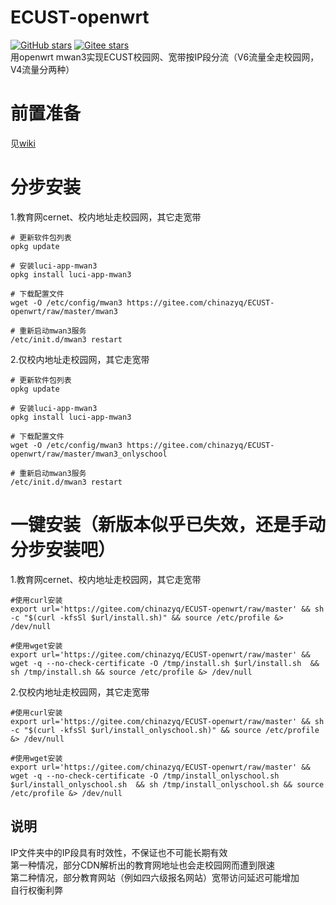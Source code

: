 # ECUST-openwrt
<a href='https://github.com/chinazyq123/ECUST-openwrt'><img alt="GitHub stars" src="https://img.shields.io/github/stars/chinazyq123/ECUST-openwrt?logo=github"></a>
[![Gitee stars](https://gitee.com/chinazyq/ECUST-openwrt/badge/star.svg?theme=dark)](https://gitee.com/chinazyq/ECUST-openwrt)  
用openwrt mwan3实现ECUST校园网、宽带按IP段分流（V6流量全走校园网，V4流量分两种）

# 前置准备
见[wiki](https://github.com/chinazyq123/ECUST-openwrt/wiki)

# 分步安装
1.教育网cernet、校内地址走校园网，其它走宽带
```
# 更新软件包列表
opkg update
```
```
# 安装luci-app-mwan3
opkg install luci-app-mwan3
```
```
# 下载配置文件
wget -O /etc/config/mwan3 https://gitee.com/chinazyq/ECUST-openwrt/raw/master/mwan3
```
```
# 重新启动mwan3服务
/etc/init.d/mwan3 restart
```
2.仅校内地址走校园网，其它走宽带
```
# 更新软件包列表
opkg update
```
```
# 安装luci-app-mwan3
opkg install luci-app-mwan3
```
```
# 下载配置文件
wget -O /etc/config/mwan3 https://gitee.com/chinazyq/ECUST-openwrt/raw/master/mwan3_onlyschool
```
```
# 重新启动mwan3服务
/etc/init.d/mwan3 restart
```

# 一键安装（新版本似乎已失效，还是手动分步安装吧）
1.教育网cernet、校内地址走校园网，其它走宽带
```
#使用curl安装
export url='https://gitee.com/chinazyq/ECUST-openwrt/raw/master' && sh -c "$(curl -kfsSl $url/install.sh)" && source /etc/profile &> /dev/null
```
```
#使用wget安装
export url='https://gitee.com/chinazyq/ECUST-openwrt/raw/master' && wget -q --no-check-certificate -O /tmp/install.sh $url/install.sh  && sh /tmp/install.sh && source /etc/profile &> /dev/null
```
2.仅校内地址走校园网，其它走宽带
```
#使用curl安装
export url='https://gitee.com/chinazyq/ECUST-openwrt/raw/master' && sh -c "$(curl -kfsSl $url/install_onlyschool.sh)" && source /etc/profile &> /dev/null
```
```
#使用wget安装
export url='https://gitee.com/chinazyq/ECUST-openwrt/raw/master' && wget -q --no-check-certificate -O /tmp/install_onlyschool.sh $url/install_onlyschool.sh  && sh /tmp/install_onlyschool.sh && source /etc/profile &> /dev/null
```

## 说明
IP文件夹中的IP段具有时效性，不保证也不可能长期有效  
第一种情况，部分CDN解析出的教育网地址也会走校园网而遭到限速  
第二种情况，部分教育网站（例如四六级报名网站）宽带访问延迟可能增加  
自行权衡利弊
